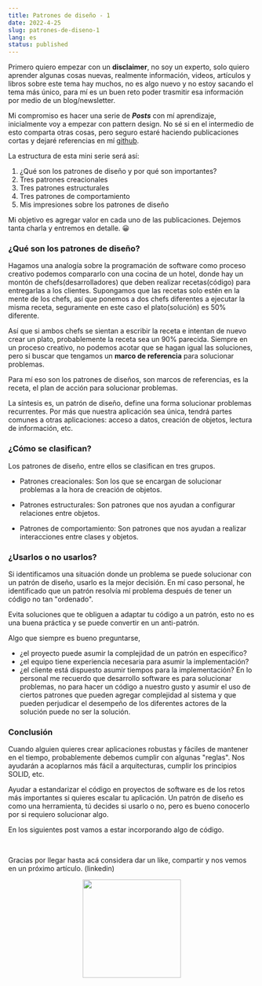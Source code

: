 ```yaml
---
title: Patrones de diseño - 1
date: 2022-4-25
slug: patrones-de-diseno-1
lang: es
status: published
---
```


Primero quiero empezar con un **disclaimer**, no soy un experto, solo quiero aprender algunas cosas nuevas, realmente información, videos, artículos y libros sobre este tema hay muchos, no es algo nuevo y no estoy sacando el tema más único, para mí es un buen reto poder trasmitir esa información por medio de un blog/newsletter.

Mi compromiso es hacer una serie de **_Posts_** con mí aprendizaje, inicialmente voy a empezar con pattern design. No sé si en el intermedio de esto comparta otras cosas, pero seguro estaré haciendo publicaciones cortas y dejaré referencias en mí [github](https://github.com/jamescardona11).

La estructura de esta mini serie será así:

1. ¿Qué son los patrones de diseño y por qué son importantes?
2. Tres patrones creacionales
3. Tres patrones estructurales
4. Tres patrones de comportamiento
5. Mis impresiones sobre los patrones de diseño

Mi objetivo es agregar valor en cada uno de las publicaciones.
Dejemos tanta charla y entremos en detalle. 😀

### ¿Qué son los patrones de diseño?

Hagamos una analogía sobre la programación de software como proceso creativo podemos compararlo con una cocina de un hotel, donde hay un montón de chefs(desarrolladores) que deben realizar recetas(código) para entregarlas a los clientes.
Supongamos que las recetas solo estén en la mente de los chefs, así que ponemos a dos chefs diferentes a ejecutar la misma receta, seguramente en este caso el plato(solución) es 50% diferente.

Así que si ambos chefs se sientan a escribir la receta e intentan de nuevo crear un plato, probablemente la receta sea un 90% parecida. Siempre en un proceso creativo, no podemos acotar que se hagan igual las soluciones, pero si buscar que tengamos un **marco de referencia** para solucionar problemas.

Para mí eso son los patrones de diseños, son marcos de referencias, es la receta, el plan de acción para solucionar problemas.

La síntesis es, un patrón de diseño, define una forma solucionar problemas recurrentes. Por más que nuestra aplicación sea única, tendrá partes comunes a otras aplicaciones: acceso a datos, creación de objetos, lectura de información, etc.

### ¿Cómo se clasifican?

Los patrones de diseño, entre ellos se clasifican en tres grupos.

- Patrones creacionales: Son los que se encargan de solucionar problemas a la hora de creación de objetos.

- Patrones estructurales: Son patrones que nos ayudan a configurar relaciones entre objetos.

- Patrones de comportamiento: Son patrones que nos ayudan a realizar interacciones entre clases y objetos.

### ¿Usarlos o no usarlos?

Si identificamos una situación donde un problema se puede solucionar con un patrón de diseño, usarlo es la mejor decisión. En mí caso personal, he identificado que un patrón resolvía mí problema después de tener un código no tan "ordenado".

Evita soluciones que te obliguen a adaptar tu código a un patrón, esto no es una buena práctica y se puede convertir en un anti-patrón.

Algo que siempre es bueno preguntarse,

- ¿el proyecto puede asumir la complejidad de un patrón en específico?
- ¿el equipo tiene experiencia necesaria para asumir la implementación?
- ¿el cliente está dispuesto asumir tiempos para la implementación?
  En lo personal me recuerdo que desarrollo software es para solucionar problemas, no para hacer un código a nuestro gusto y asumir el uso de ciertos patrones que pueden agregar complejidad al sistema y que pueden perjudicar el desempeño de los diferentes actores de la solución puede no ser la solución.

### Conclusión

Cuando alguien quieres crear aplicaciones robustas y fáciles de mantener en el tiempo, probablemente debemos cumplir con algunas "reglas". Nos ayudarán a acoplarnos más fácil a arquitecturas, cumplir los principios SOLID, etc.

Ayudar a estandarizar el código en proyectos de software es de los retos más importantes si quieres escalar tu aplicación. Un patrón de diseño es como una herramienta, tú decides si usarlo o no, pero es bueno conocerlo por si requiero solucionar algo.

En los siguientes post vamos a estar incorporando algo de código.

&nbsp;
&nbsp;
&nbsp;

Gracias por llegar hasta acá considera dar un like, compartir y nos vemos en un próximo artículo. (linkedin)

<p align="center" width="100%">
  <img src="https://i.imgur.com/q7fqQHS.gif" width="200" />
</p>
